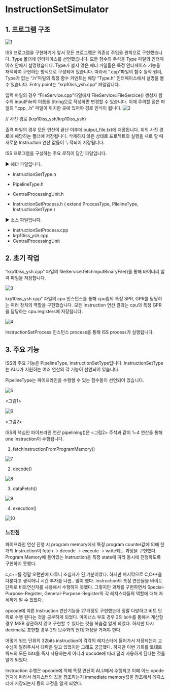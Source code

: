 # InstructionSetSimulator

## 1. 프로그램 구조
![1](https://user-images.githubusercontent.com/96910404/205018954-adca2ea5-d722-4629-9506-99c4eb9861ac.png)

ISS 프로그램을 구현하기에 앞서 모든 프로그램은 의존성 주입을 원칙으로 구현했습니다. Type 폴더에 인터페이스를 선언했습니다. 모든 함수의 주석을 Type 파일의 인터페이스 안에서 설명했습니다. Type가 붙지 않은 헤더 파일들은 특정 인터페이스 기능을 채택하여 구현하는 방식으로 구성되어 있습니다. 따라서 “.cpp”파일의 함수 동작 원리, Type가 없는 “.h”파일의 특정 함수 커멘트는 해당 “Type.h” 인터페이스에서 설명을 볼 수 있습니다. Entry point는 “krp10iss_ysh.cpp” 파일입니다.

 입력 파일의 경우 “FileService.cpp”파일에서 FileService::FileSercice() 생성자 함수의 inputFile의 이름을 String으로 작성하면 변경할 수 있습니다. 이때 주의할 점은 파일의 “.cpp, .h” 파일이 위치한 곳에 있어야 경로 인식이 됩니다.
 ![2](https://user-images.githubusercontent.com/96910404/205018962-e9db886b-c491-41e6-b5fd-542d5a465b5e.png)

// 사진 경로 (krp10iss_ysh/krp10iss_ysh)


 출력 파일의 경우 모든 연산이 끝난 이후에 output_file.txt에 저장됩니다. 위의 사진 경로에 해당하는 폴더에 저장됩니다. 삭제하지 않은 상태로 프로젝트의 실행을 새로 할 때 새로운 Instruction 연산 값들이 누적되어 저장됩니다.

 ISS 프로그램을 구성하는 주요 로직이 담긴 파일입니다.

▶ 헤더 파일입니다.
- InstructionSetType.h
- PipelineType.h 

- CentralProcessingUnit.h
- InstructionSetProcess.h ( extend ProcessType, PilelineType, InstructionSetType )

▶ 소스 파일입니다.
- InstructionSetProcess.cpp
- krp10iss_ysh.cpp
- CentralProcessingUnit

## 2. 초기 작업

“krp10iss_ysh.cpp” 파일의 fileService.fetchInputBinaryFile()를 통해 바이너리 입력 파일을 저장합니다.

![3](https://user-images.githubusercontent.com/96910404/205018966-1c8c6358-7476-4de7-a137-79f74d2bfc42.png)

 krp10iss_ysh.cpp” 파일의 cpu 인스턴스를 통해 cpu칩의 특정 SPR, GPR를 담당하는 여러 장치의 역할을 구현했습니다. 모든 Instruction 연산 결과는 cpu의 특정 GPR을 담당하는 cpu.registers에 저장됩니다.
 
![4](https://user-images.githubusercontent.com/96910404/205018969-949632d8-c34c-4d24-b95e-bad975339760.png)

 InstructionSetProcess 인스턴스 process를 통해 ISS process가 실행됩니다.



## 3. 주요 기능

 ISS의 주요 기능은 PipelineType, InstructionSetType입니다.
InstructionSetType는 ALU가 지원하는 여러 연산의 각 기능이 선언되어 있습니다. 

PipelineType는 파이프라인을 수행할 수 있는 함수들이 선언되어 있습니다.

![5](https://user-images.githubusercontent.com/96910404/205018973-f540fb1a-5174-4f0a-9407-f20097aa2de8.png)

<그림1>

![6](https://user-images.githubusercontent.com/96910404/205018975-77e9fe16-bcfb-4c29-92ec-80502f6dce65.png)

<그림2>

ISS의 핵심인 파이프라인 연산 pipelining()은 <그림2> 주석과 같이 1~4 연산을 통해 one Instruction이 수행됩니다.

1. fetchInstructionFromProgramMemory()

![7](https://user-images.githubusercontent.com/96910404/205018980-9f6111a4-677f-4f64-8e60-c3583081531e.png)

2. decode()

![8](https://user-images.githubusercontent.com/96910404/205018984-67d22321-ac96-4cda-a0b1-11611b79f833.png)

3. dataFetch()

![9](https://user-images.githubusercontent.com/96910404/205018986-7c2cac72-6489-432a-bb95-141cfa39d713.png)

4. execution()

![10](https://user-images.githubusercontent.com/96910404/205018988-39d9eb96-d48d-4eed-8f23-0da45499c3c5.png)


###  느낀점

   파이프라인 연산 진행 시 program memory에서 특정 program counter값에 의해 한 개의 Instruction이  fetch -> decode -> execute -> write되는 과정을 구현했다.  Program Memory에 들어있는  Instruction을 특정 state에 따라 동시에 진행하도록 구현하지 못했다.
   
   c,c++를 정말 오랜만에 다루니 초심자가 된 기분이었다. 하지만 마지막으로  C,C++을 다룬다고 생각하니 시간 투자를 나름.. 많이 했다. Instruction의 특정 연산들을 바이트 단위로 비트연산자를 사용해서 수행하지 못했다. 그렇지만 과제를 구현하면서  Special-Purpose-Register, General-Purpose-Register의 각 레지스터들의 역할에 대해 자세하게 알 수 있었다. 
   
  opcode에 따른 Instruction 연산기능을 27개정도 구현했는데 정말 다양하고 비트 단위로 수행 된다는 것을 공부하게 되었다. 마이너스 부호 경우 2의 보수를 통해서 계산할 경우 MSB 상관하지 않고 구현할 수 있다는 것을 복습겸 알게 되었다. 하지만 다시  decimal로 표현할 경우 2의 보수화의 반대 과정을 거쳐야 한다. 
  
  어떻게 워드 단위의 32bits instruction이 각각의 레지스터에 들어가서 저장되는지 교수님이 알려주셔서 대략은 알고 있었지만 그래도 궁금했다. 하지만 이번 기회를 토대로  워드의 모든 bits를 즉시 사용하는게 아니라 opcode에 따라 달리 사용하게 된다는 것을 알게 되었다.

 Instruction 수행은  opcode에 의해 특정 연산이  ALU에서 수행되고 이때 어느 opcde인지에 따라서 레지스터의 값을 참조하는지  immediate memory값을 참조해서 레지스터에 저장되는지 등의 과정을 알게 되었다.
